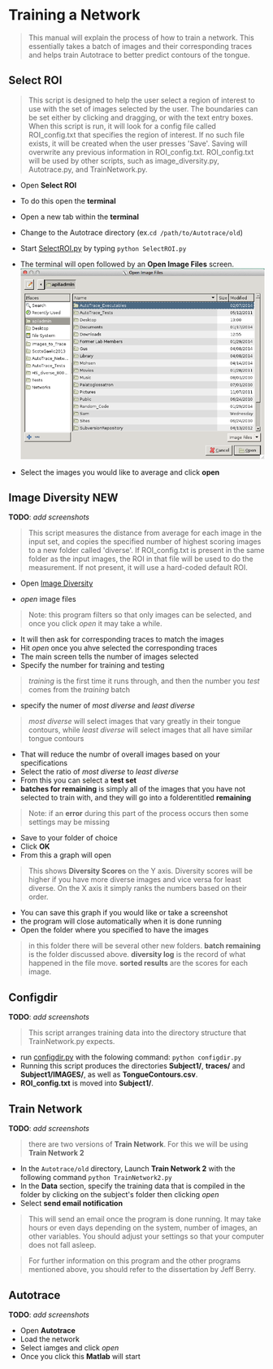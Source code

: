 Training a Network
===
>This manual will explain the process of how to train a network. This essentially takes a batch of images and their corresponding traces and helps train Autotrace to better predict contours of the tongue.

Select ROI
---
 >This script is designed to help the user select a region of interest
	to use with the set of images selected by the user. The boundaries
	can be set either by clicking and dragging, or with the text entry
	boxes. When this script is run, it will look for a config file called
	ROI_config.txt that specifies the region of interest. If no such file
	exists, it will be created when the user presses 'Save'. Saving will
	overwrite any previous information in ROI_config.txt.
	ROI_config.txt will be used by other scripts, such as image_diversity.py,
	Autotrace.py, and TrainNetwork.py.

 + Open __Select ROI__
 + To do this open the __terminal__
 + Open a new tab within the __terminal__
 + Change to the Autotrace directory (ex.`cd /path/to/Autotrace/old`)

+ Start [SelectROI.py](../SelectROI.py) by typing `python SelectROI.py`
+ The terminal will open followed by an __Open Image Files__ screen.
![Image1SR](images/Image1SR.png)
+ Select the images you would like to average and click __open__

Image Diversity NEW
---
__TODO__: _add screenshots_
>This script measures the distance from average for each image in the
	input set, and copies the specified number of highest scoring images
	to a new folder called 'diverse'. If ROI_config.txt is present in the
	same folder as the input images, the ROI in that file will be used to
	do the measurement. If not present, it will use a hard-coded default ROI.

+ Open [Image Diversity](../image_diversityNEW.py)

 + _open_ image files
 >Note: this program filters so that only images can be selected, and once you click _open_ it may take a while.
 + It will then ask for corresponding traces to match the images
 + Hit _open_ once you ahve selected the corresponding traces
 + The main screen tells the number of images selected
 + Specify the number for training and testing
 >_training_ is the first time it runs through, and then the number you _test_ comes from the _training_ batch
 + specify the numer of _most diverse_ and _least diverse_
 > _most diverse_ will select images that vary greatly in their tongue contours, while _least diverse_ will select images that all have similar tongue contours

 + That will reduce the numbr of overall images based on your specifications
 + Select the ratio of _most diverse_ to _least diverse_
 + From this you can select a __test set__
 + __batches for remaining__ is simply all of the images that you have not selected to train with, and they will go into a folderentitled __remaining__
 > Note: if an __error__ during this part of the process occurs then some settings may be missing
 + Save to your folder of choice
 + Click __OK__
 + From this a graph will open
 > This shows __Diversity Scores__ on the Y axis. Diversity scores will be higher if you have more diverse images and vice versa for least diverse. On the X axis it simply ranks the numbers based on their order.
 + You can save this graph if you would like or take a screenshot
 + the program will close automatically when it is done running
 + Open the folder where you specified to have the images
 > in this folder there will be several other new folders. __batch remaining__ is the folder discussed above. __diversity log__ is the record of what happened in the file move. __sorted results__ are the scores for each image.

Configdir
---
__TODO__: _add screenshots_
>This script arranges training data into the directory
    structure that TrainNetwork.py expects.

+ run [configdir.py](../configdir.py) with the folowing command: `python configdir.py`
+ Running this script produces the directories __Subject1/__, __traces/__ and __Subject1/IMAGES/__, as well as __TongueContours.csv__.
+ __ROI_config.txt__
    is moved into __Subject1/__.

Train Network
---
__TODO__: _add screenshots_
>there are two versions of __Train Network__. For this we will be using __Train Network 2__

 + In the `Autotrace/old` directory, Launch __Train Network 2__ with the following command `python TrainNetwork2.py`
 + In the __Data__ section, specify the training data that is compiled in the folder by clicking on the subject's folder then clicking _open_
 + Select __send email notification__

 > This will send an email once the program is done running. It may take hours or even days depending on the system, number of images, an other variables. You should adjust your settings so that your computer does not fall asleep.

 > For further information on this program and the other programs mentioned above, you should refer to the dissertation by Jeff Berry.

Autotrace
---
__TODO__: _add screenshots_
 + Open __Autotrace__
 + Load the network
 + Select iamges and click _open_
 + Once you click this __Matlab__ will start
